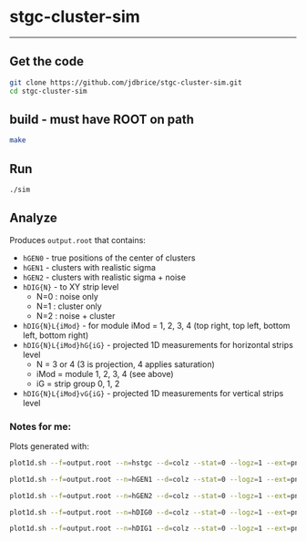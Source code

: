 # stgc-cluster-sim 
---

## Get the code
```bash
git clone https://github.com/jdbrice/stgc-cluster-sim.git
cd stgc-cluster-sim
```

## build - must have ROOT on path
```bash
make 
```

## Run
```bash
./sim
```

## Analyze
Produces `output.root` that contains:
- `hGEN0` - true positions of the center of clusters
- `hGEN1` - clusters with realistic sigma
- `hGEN2` - clusters with realistic sigma + noise
- `hDIG{N}` - to XY strip level
    - N=0 : noise only
    - N=1 : cluster only
    - N=2 : noise + cluster
- `hDIG{N}L{iMod}` - for module iMod = 1, 2, 3, 4 (top right, top left, bottom left, bottom right)
- `hDIG{N}L{iMod}hG{iG}` - projected 1D measurements for horizontal strips level
    - N = 3 or 4 (3 is projection, 4 applies saturation)
    - iMod = module 1, 2, 3, 4 (see above)
    - iG = strip group 0, 1, 2
- `hDIG{N}L{iMod}vG{iG}` - projected 1D measurements for vertical strips level






### Notes for me:

Plots generated with:

```bash
plot1d.sh --f=output.root --n=hstgc --d=colz --stat=0 --logz=1 --ext=png --Plot.Histo:title=";x (mm); y (mm)"

plot1d.sh --f=output.root --n=hGEN1 --d=colz --stat=0 --logz=1 --ext=png --Plot.Histo:title=";x (mm); y (mm)"

plot1d.sh --f=output.root --n=hGEN2 --d=colz --stat=0 --logz=1 --ext=png --Plot.Histo:title=";x (mm); y (mm)"

plot1d.sh --f=output.root --n=hDIG0 --d=colz --stat=0 --logz=1 --ext=png

plot1d.sh --f=output.root --n=hDIG1 --d=colz --stat=0 --logz=1 --ext=png
```